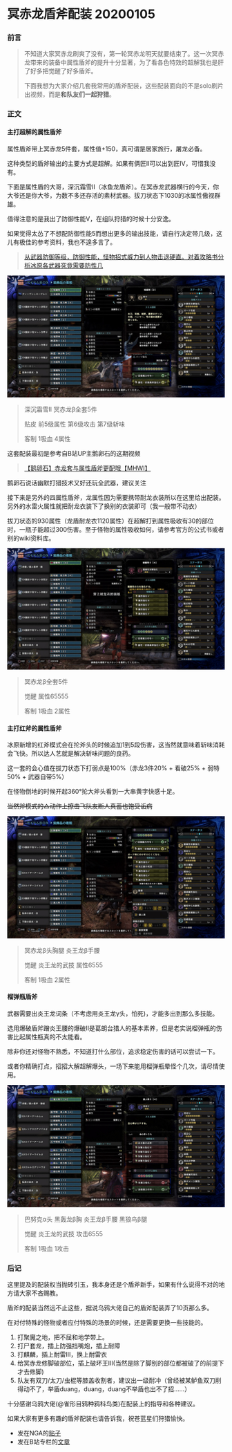 # 冥赤龙盾斧配装 20200105

### 前言
> 不知道大家冥赤龙刷爽了没有，第一轮冥赤龙明天就要结束了。这一次冥赤龙带来的装备中属性盾斧的提升十分显著，为了看各色特效的超解我也是肝了好多把觉醒了好多盾斧。
>
> 下面我想为大家介绍几套我常用的盾斧配装，这些配装面向的不是solo刷片出视频，而是**和队友们一起狩猎**。

### 正文

#### 主打超解的属性盾斧

属性盾斧带上冥赤龙5件套，属性值+150，真可谓是居家旅行，屠龙必备。

这种类型的盾斧输出的主要方式是超解。如果有俩匠II可以出到匠IV，可惜我没有。

下面是属性盾的大哥，深沉霜雪II（冰鱼龙盾斧）。在冥赤龙武器横行的今天，你大爷还是你大爷，为数不多还存活的素材武器。拔刀状态下1030的冰属性傲视群雄。

值得注意的是我出了防御性能V，在组队狩猎的时候十分安逸。

如果觉得太怂了不想配防御性能5而想出更多的输出技能，请自行决定带几级，这儿有极佳的参考资料，我也不遑多言了。

> [从武器防御等级，防御性能，怪物招式威力到人物击退硬直。对着攻略书分析冰原各武器究竟需要防性几](https://bbs.nga.cn/read.php?tid=19096578&rand=323)

![](./asset/冰属盾-超解.png)
> 深沉霜雪II 冥赤龙β全套5件
>
> 贴皮 前5级属性 第6级攻击 第7级斩味
>
> 客制 1吸血 4属性

这套配装最初是参考自B站UP主鹅卵石的这期视频

> [【鹅卵石】赤龙套与属性盾斧更配哦【MHWI】](https://www.bilibili.com/video/av80040583)

鹅卵石说话幽默打猎技术又好还玩全武器，建议关注

接下来是另外的四属性盾斧，龙属性因为需要携带耐龙衣装所以在这里给出配装。另外的水雷火属性就把耐龙衣装下了换别的衣装即可（我一般带不动衣）

拔刀状态的930属性（龙盾耐龙衣1120属性）在超解打到属性吸收有30的部位时，一瓶子能超过300伤害。至于怪物的属性吸收如何，请参考官方的公式书或者别的wiki资料库。

![](./asset/龙属盾-超解.png)
> 冥赤龙β全套5件
>
> 觉醒 属性65555
>
> 客制 1吸血 2属性

#### 主打红斧的属性盾斧

冰原新增的红斧模式会在抡斧头的时候追加1到5段伤害，这当然就意味着斩味消耗会飞快。所以达人艺就是解决斩味问题的良药。

这一套的会心值在拔刀状态下打弱点是100%（赤龙3件20% + 看破25% + 弱特50% + 武器自带5%）

在怪物倒地的时候开起360°抡大斧头看到一大串黄字快感十足。

~~当然斧模式的△动作上撩击飞队友断人真蓄也饱受诟病~~

![](./asset/电锯盾.png)
> 冥赤龙β头胸腿 炎王龙β手腰
>
> 觉醒 炎王龙的武技 属性6555
>
> 客制 1吸血 2属性


#### 榴弹瓶盾斧

武器需要出炎王龙词条（不考虑用炎王龙γ头，怕死)，才能多出到那么多技能。

选用爆破盾斧蹭炎王腰的爆破II是葛朗台猎人的基本素养，但是老实说榴弹瓶的伤害比起属性瓶真的不太能看。

除非你还对怪物不熟悉，不知道打什么部位，追求稳定伤害的话可以尝试一下。

或者你精确打点，招招大解超解爆头，一场下来能用榴弹瓶晕怪个几次，请尽情使用。

![](./asset/榴弹盾.png)
> 巴努克α头 黑轰龙β胸 炎王龙β手腰 黑狼鸟β腿
>
> 觉醒 炎王龙的武技 攻击6555
>
> 客制 1吸血 1攻击

### 后记

这里提及的配装权当抛砖引玉，我本身还是个盾斧新手，如果有什么说得不对的地方请大家不吝赐教。

盾斧的配装当然远不止这些，据说乌鸦大佬自己的盾斧配装弄了10页那么多。

在对付特殊的怪物或者应付特殊的场景的时候，还是需要更换一些技能的。

1. 打聚魔之地，把不屈和地学带上。
2. 打尸套龙，插上防强挡嘴炮，插上耐障
3. 打麒麟，插上耐雷III，换上耐雷衣
4. 给冥赤龙修脚破部位，插上破坏王III(当然是除了脚别的部位都被破了的前提下才去修脚)
5. 队友有双刀/太刀/虫棍等膝盖收割者，建议出一级耐冲（曾经被某鲈鱼双刀削得动不了，举盾duang，duang，duang不举盾也出不了招……）

十分感谢乌鸦大佬(@雀形目鸦种鸦科鸟类)在配装上的指导和各种建议。

如果大家有更多有趣的盾斧配装也请告诉我，祝苍蓝星们狩猎愉快。

* 发在NGA的[贴子](https://bbs.nga.cn/read.php?tid=19908430)
* 发在B站专栏的[文章](https://www.bilibili.com/read/cv4295373)
